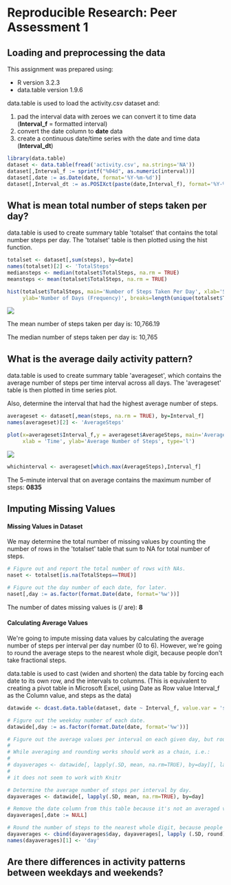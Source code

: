 # Reproducible Research: Peer Assessment 1

## Loading and preprocessing the data
This assignment was prepared using:  
* R version 3.2.3  
* data.table version 1.9.6

data.table is used to load the activity.csv dataset and:  
1. pad the interval data with zeroes we can convert it to time data (**Interval_f** = formatted interval)  
2. convert the date column to **date** data  
3. create a continuous date/time series with the date and time data (**Interval_dt**)  



```r
library(data.table)
dataset <- data.table(fread('activity.csv', na.strings='NA'))
dataset[,Interval_f := sprintf("%04d", as.numeric(interval))]
dataset[,date := as.Date(date, format='%Y-%m-%d')] 
dataset[,Interval_dt := as.POSIXct(paste(date,Interval_f), format='%Y-%m-%d %H%M')]  
```

## What is mean total number of steps taken per day?

data.table is used to create summary table 'totalset' that contains the total number steps per day. The 'totalset' table is then plotted using the hist function.


```r
totalset <- dataset[,sum(steps), by=date]
names(totalset)[2] <- 'TotalSteps'
mediansteps <- median(totalset$TotalSteps, na.rm = TRUE)
meansteps <- mean(totalset$TotalSteps, na.rm = TRUE)

hist(totalset$TotalSteps, main='Number of Steps Taken Per Day', xlab='Steps Taken Per Day',
     ylab='Number of Days (Frequency)', breaks=length(unique(totalset$TotalSteps)))  
```

![](PA1_template_files/figure-html/unnamed-chunk-2-1.png) 

The mean number of steps taken per day is: 10,766.19

The median number of steps taken per day is: 10,765

## What is the average daily activity pattern?

data.table is used to create summary table 'averageset', which contains the average number of steps per time interval across all days. The 'averageset' table is then plotted in time series plot.

Also, determine the interval that had the highest average number of steps.

```r
averageset <- dataset[,mean(steps, na.rm = TRUE), by=Interval_f]
names(averageset)[2] <- 'AverageSteps'

plot(x=averageset$Interval_f,y = averageset$AverageSteps, main='Average Daily Pattern',
     xlab = 'Time', ylab='Average Number of Steps', type='l')
```

![](PA1_template_files/figure-html/unnamed-chunk-3-1.png) 

```r
whichinterval <- averageset[which.max(AverageSteps),Interval_f]
```

The 5-minute interval that on average contains the maximum number of steps: **0835**

## Imputing Missing Values

#### Missing Values in Dataset
We may determine the total number of missing values by counting the number of rows in the 'totalset' table that sum to NA for total number of steps.


```r
# Figure out and report the total number of rows with NAs. 
naset <- totalset[is.na(TotalSteps==TRUE)]

# Figure out the day number of each date, for later.
naset[,day := as.factor(format.Date(date, format='%w'))]
```

The number of dates missing values is (/ are): **8**


#### Calculating Average Values 

We're going to impute missing data values by calculating the average number of steps per interval per day number (0 to 6). However, we're going to round the average steps to the nearest whole digit, because people don't take fractional steps.

data.table is used to cast (widen and shorten) the data table by forcing each date to its own row, and the intervals to columns. (This is equivalent to creating a pivot table in Microsoft Excel, using Date as Row value Interval_f as the Column value, and steps as the data)


```r
datawide <- dcast.data.table(dataset, date ~ Interval_f, value.var = 'steps')

# Figure out the weekday number of each date.
datawide[,day := as.factor(format.Date(date, format='%w'))]

# Figure out the average values per interval on each given day, but round to the nearest digit because people don't take fractional steps. This will obviously skew the median and average steps.
#
# While averaging and rounding works should work as a chain, i.e.:
#
# dayaverages <- datawide[, lapply(.SD, mean, na.rm=TRUE), by=day][, lapply (.SD, round), .SDcols=2:ncol(dayaverages)]
#
# it does not seem to work with Knitr

# Determine the average number of steps per interval by day.
dayaverages <- datawide[, lapply(.SD, mean, na.rm=TRUE), by=day]

# Remove the date column from this table because it's not an averaged value.
dayaverages[,date := NULL]

# Round the number of steps to the nearest whole digit, because people don't take fractional steps. The first column is day, so it won't be averaged, but we still need it as an identifier column.
dayaverages <- cbind(dayaverages$day, dayaverages[, lapply (.SD, round), .SDcols=2:ncol(dayaverages)])
names(dayaverages)[1] <- 'day'
```

## Are there differences in activity patterns between weekdays and weekends?
